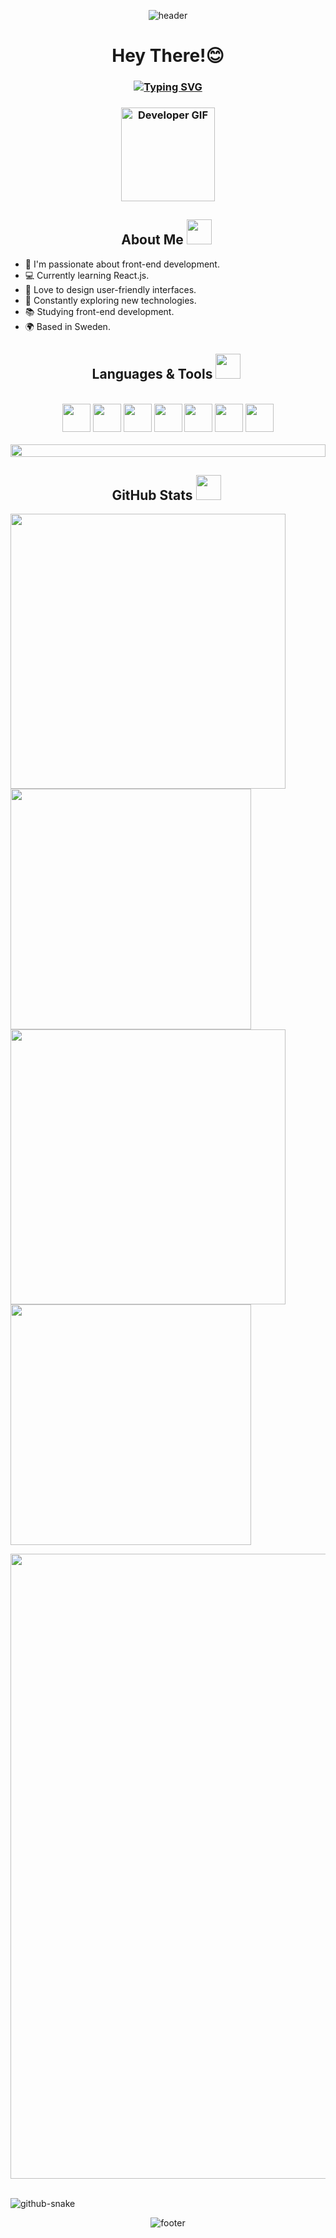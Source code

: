 <p align="center">
  <img src="https://capsule-render.vercel.app/api?type=waving&color=0:84ffc9,50:aab2ff,100:eca0ff&fontColor=fbfefb&animation=fadeIn" alt="header">
</p>

<h1 align="center">Hey There!😊</h1>

<h3 align="center">
  <a href="https://git.io/typing-svg">
    <img src="https://readme-typing-svg.demolab.com?font=Fira+Code&size=22&pause=1000&color=1865F7&center=true&vCenter=true&random=false&width=435&lines=I+~+I'm+a+Front-End+Developer+Student+~+!" alt="Typing SVG" />
  </a>
</h3>

<h3 align="center">
  <img src="https://i.pinimg.com/originals/54/b5/b5/54b5b572a814ce721e1b01adabed5c84.gif" width="150" height="150" alt="Developer GIF">
</h3>

<div align="center">
<h2>About Me <img src="https://github.com/Anmol-Baranwal/Cool-GIFs-For-GitHub/assets/74038190/a2605358-6b87-44ab-87fb-20dcdc5f9ef2" width="40">&nbsp;</h2>
</div>

- 🚀 I'm passionate about front-end development.
- 💻 Currently learning React.js.
- 🎨 Love to design user-friendly interfaces.
- 🌱 Constantly exploring new technologies.
- 📚 Studying front-end development.
- 🌍 Based in Sweden.

<div align="center">
<h2>Languages & Tools <img src="https://github.com/Anmol-Baranwal/Cool-GIFs-For-GitHub/assets/74038190/fa83eeb9-f4e2-4d85-93f0-688af11babf8" width="40">&nbsp;</h2>
</div>

<br>

<div align="center">
<img src="https://github.com/Shirin-Faile/Shirin-Faile/assets/148776115/f25678f9-d98c-4f5e-96d3-8ae055e7bce4" width="45" height="45"/>
<img src="https://github.com/Shirin-Faile/Shirin-Faile/assets/148776115/a2578f8e-2548-4030-ae22-0cb8e9b871eb" width="45" height="45"/>
<img src="https://github.com/Shirin-Faile/Shirin-Faile/assets/148776115/27bfefd9-dbd8-476e-b585-79ab1e02bc27" width="45" height="45"/>
<img src="https://github.com/Shirin-Faile/Shirin-Faile/assets/148776115/66e17ebf-ae29-45a0-9318-d2fb0e033a1d" width="45" height="45"/>
<img src="https://github.com/Shirin-Faile/Shirin-Faile/assets/148776115/5a0b41fa-fefd-409b-8ef1-2cf75d57a33f" width="45" height="45"/>
<img src="https://github.com/Shirin-Faile/Shirin-Faile/assets/148776115/6e925841-8e5a-4c5e-b3ee-65345770bd1c" width="45" height="45"/>
<img src="https://github.com/Shirin-Faile/Shirin-Faile/assets/148776115/d94198fe-a58a-4ffd-8b39-070eb801778e" width="45" height="45"/>
</div>

<br>

<img src="https://i.imgur.com/dBaSKWF.gif" height="20" width="100%">

<h2 align="center">GitHub Stats <img src="https://github.com/Anmol-Baranwal/Cool-GIFs-For-GitHub/assets/74038190/2c0eef4b-7b75-42bd-9722-4bea97a2d532" width="40">&nbsp;</h2> 

<div>
  <img width="440px" src="https://github-readme-stats.vercel.app/api?username=Shirin-Faile&show_icons=true&theme=dracula">
  <img width="385px" src="https://github-readme-stats.anuraghazra1.vercel.app/api/top-langs/?username=Shirin-Faile&layout=compact&theme=dracula" />
  <img width="440px" src="https://github-readme-activity-graph.vercel.app/graph?username=Shirin-Faile&theme=dracula">
  <img width="385px" src="https://github-readme-streak-stats.herokuapp.com/?user=Shirin-Faile&theme=dracula" />
</div>

<p align="center">
<img width="1000" src="https://github-profile-trophy.vercel.app/?username=Shirin-Faile&theme=dracula" />
</p>

<br>

<picture>
  <source media="(prefers-color-scheme: dark)" srcset="github-snake-dark.svg" />
  <source media="(prefers-color-scheme: light)" srcset="github-snake.svg" />
  <img alt="github-snake" src="github-snake.svg" />
</picture>

<p align="center">
  <img src="https://capsule-render.vercel.app/api?section=footer&type=waving&color=0:84ffc9,50:aab2ff,100:eca0ff" alt="footer">
</p>
